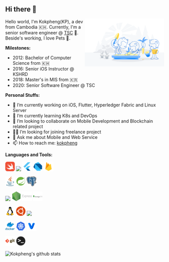 ## Hi there 👋

<a href="https://github.com/kokpheng"><img width="50%" align="right" alt="Github Artwork" src="https://raw.githubusercontent.com/kokpheng/kokpheng/master/assets/GITHUB_COMMUNITY.png"/></a>

Hello world, I'm Kokpheng(KP), a dev from Cambodia 🇰🇭. Currently, I'm a senior software engineer @ [TSC](https://www.techostartup.center) 🏢. Beside's working, I love Pets 🐶.

**Milestones:**

- 2012: Bachelor of Computer Science from 🇰🇭
- 2016: Senior iOS Instructor @ KSHRD
- 2018: Master's in MIS from 🇰🇷
- 2020: Senior Software Engineer @ TSC

**Personal Stuffs:**

- 🔭 I’m currently working on iOS, Flutter, Hyperledger Fabric and Linux Server
- 🌱 I’m currently learning K8s and DevOps
- 👯 I’m looking to collaborate on Mobile Development and Blockchain related project
- 👨‍💻 I’m looking for joining freelance project
- 💬 Ask me about Mobile and Web Service
- 📫 How to reach me: [kokpheng](mailto:yinkokpheng@gmail.com)

**Languages and Tools:**

<code><img height="30" src="https://raw.githubusercontent.com/github/explore/80688e429a7d4ef2fca1e82350fe8e3517d3494d/topics/swift/swift.png"></code>
<code><img height="30" src="https://developer.apple.com/assets/elements/icons/swiftui/swiftui-96x96_2x.png"></code>
<code><img height="30" src="https://raw.githubusercontent.com/github/explore/cebd63002168a05a6a642f309227eefeccd92950/topics/flutter/flutter.png"></code>
<code><img height="30" src="https://raw.githubusercontent.com/github/explore/80688e429a7d4ef2fca1e82350fe8e3517d3494d/topics/dart/dart.png"></code>
<code><img height="30" src="https://raw.githubusercontent.com/github/explore/80688e429a7d4ef2fca1e82350fe8e3517d3494d/topics/firebase/firebase.png"></code>

<code><img height="30" src="https://raw.githubusercontent.com/github/explore/80688e429a7d4ef2fca1e82350fe8e3517d3494d/topics/java/java.png"></code>
<code><img height="30" src="https://raw.githubusercontent.com/github/explore/80688e429a7d4ef2fca1e82350fe8e3517d3494d/topics/spring-boot/spring-boot.png"></code>
<code><img height="30" src="https://raw.githubusercontent.com/github/explore/80688e429a7d4ef2fca1e82350fe8e3517d3494d/topics/postgresql/postgresql.png"></code>

<code><img height="30" src="https://repository-images.githubusercontent.com/66573241/e4a04d80-cd1c-11e9-8af2-786d342820bb"></code>
<code><img height="30" src="https://raw.githubusercontent.com/github/explore/80688e429a7d4ef2fca1e82350fe8e3517d3494d/topics/nodejs/nodejs.png"></code>
<code><img height="30" src="https://raw.githubusercontent.com/github/explore/80688e429a7d4ef2fca1e82350fe8e3517d3494d/topics/express/express.png"></code>
<code><img height="30" src="https://raw.githubusercontent.com/github/explore/80688e429a7d4ef2fca1e82350fe8e3517d3494d/topics/mongodb/mongodb.png"></code>

<code><img height="30" src="https://raw.githubusercontent.com/github/explore/80688e429a7d4ef2fca1e82350fe8e3517d3494d/topics/linux/linux.png"></code>
<code><img height="30" src="https://raw.githubusercontent.com/github/explore/80688e429a7d4ef2fca1e82350fe8e3517d3494d/topics/ubuntu/ubuntu.png"></code>
<code><img height="30" src="https://encrypted-tbn0.gstatic.com/images?q=tbn:ANd9GcSoawoGK2PKdChW3mKMSpBxUfFHbSb5wSAO8NmA0YtR_poMRr9a&s"></code>

<code><img height="30" src="https://raw.githubusercontent.com/github/explore/80688e429a7d4ef2fca1e82350fe8e3517d3494d/topics/docker/docker.png"></code>
<code><img height="30" src="https://raw.githubusercontent.com/github/explore/80688e429a7d4ef2fca1e82350fe8e3517d3494d/topics/kubernetes/kubernetes.png"></code>
<code><img height="30" src="https://raw.githubusercontent.com/github/explore/80688e429a7d4ef2fca1e82350fe8e3517d3494d/topics/vagrant/vagrant.png"></code>

<code><img height="30" src="https://raw.githubusercontent.com/github/explore/80688e429a7d4ef2fca1e82350fe8e3517d3494d/topics/git/git.png"></code>
<code><img height="30" src="https://raw.githubusercontent.com/github/explore/80688e429a7d4ef2fca1e82350fe8e3517d3494d/topics/terminal/terminal.png"></code>

![Kokpheng's github stats](https://github-readme-stats.vercel.app/api?username=kokpheng&show_icons=true&hide_border=true)
<!--


**yinkokpheng/yinkokpheng** is a ✨ _special_ ✨ repository because its `README.md` (this file) appears on your GitHub profile.

Here are some ideas to get you started:

- 😄 Pronouns: ...
- ⚡ Fun fact: ...

-->
